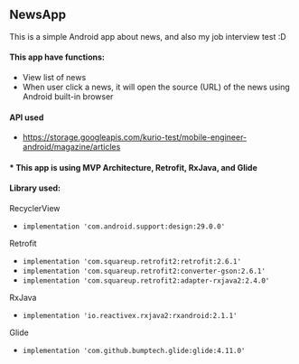 ﻿## NewsApp
This is a simple Android app about news, and also my job interview test :D

#### This app have functions:
* View list of news
* When user click a news, it will open the source (URL) of the news using Android built-in browser

#### API used
* https://storage.googleapis.com/kurio-test/mobile-engineer-android/magazine/articles

#### * This app is using MVP Architecture, Retrofit, RxJava, and Glide

#### Library used:
RecyclerView
* `implementation 'com.android.support:design:29.0.0'`

Retrofit
* `implementation 'com.squareup.retrofit2:retrofit:2.6.1'`
* `implementation 'com.squareup.retrofit2:converter-gson:2.6.1'`
* `implementation 'com.squareup.retrofit2:adapter-rxjava2:2.4.0'`

RxJava
* `implementation 'io.reactivex.rxjava2:rxandroid:2.1.1'`

Glide
* `implementation 'com.github.bumptech.glide:glide:4.11.0'`
